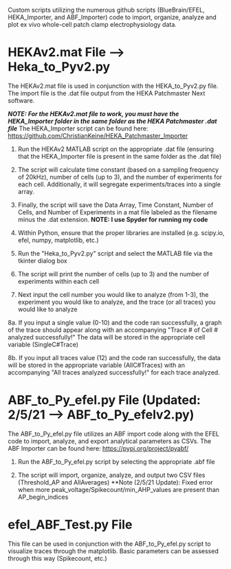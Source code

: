 Custom scripts utilizing the numerous github scripts (BlueBrain/EFEL, HEKA_Importer, and ABF_Importer) code to import, organize, analyze and plot ex vivo whole-cell patch clamp electrophysiology data.



# HEKAv2.mat File --> Heka_to_Pyv2.py
The HEKAv2.mat file is used in conjunction with the HEKA_to_Pyv2.py file.
The import file is the .dat file output from the HEKA Patchmaster Next software.

***NOTE: For the HEKAv2.mat file to work, you must have the HEKA_Importer folder in the same folder as the HEKA Patchmaster .dat file***
The HEKA_Importer script can be found here: https://github.com/ChristianKeine/HEKA_Patchmaster_Importer

1. Run the HEKAv2 MATLAB script on the appropriate .dat file (ensuring that the HEKA_Importer file is present in the same folder as the .dat file)

2. The script will calculate time constant (based on a sampling frequency of 20kHz), number of cells (up to 3), and the number of experiments for each cell. Additionally, it will segregate experiments/traces into a single array.

3. Finally, the script will save the Data Array, Time Constant, Number of Cells, and Number of Experiments in a mat file labeled as the filename minus the .dat extension.
**NOTE: I use Spyder for running my code**

4. Within Python, ensure that the proper libraries are installed (e.g. scipy.io, efel, numpy, matplotlib, etc.)

5. Run the "Heka_to_Pyv2.py" script and select the MATLAB file via the tkinter dialog box

6. The script will print the number of cells (up to 3) and the number of experiments within each cell

7. Next input the cell number you would like to analyze (from 1-3), the experiment you would like to analyze, and the trace (or all traces) you would like to analyze

8a. If you input a single value (0-10) and the code ran successfully, a graph of the trace should appear along with an accompanying "Trace # of Cell # analyzed successfully!" The data will be stored in the appropriate cell variable (SingleC#Trace)

8b. If you input all traces value (12) and the code ran successfully, the data will be stored in the appropriate variable (AllC#Traces) with an accompanying "All traces analyzed successfully!" for each trace analyzed.





# ABF_to_Py_efel.py File (Updated: 2/5/21 --> ABF_to_Py_efelv2.py)
The ABF_to_Py_efel.py file utilizes an ABF import code along with the EFEL code to import, analyze, and export analytical parameters as CSVs.
The ABF Importer can be found here: https://pypi.org/project/pyabf/

1. Run the ABF_to_Py_efel.py script by selecting the appropriate .abf file

2. The script will import, organize, analyze, and output two CSV files (Threshold_AP and AllAverages)
**Note (2/5/21 Update): Fixed error when more peak_voltage/Spikecount/min_AHP_values are present than AP_begin_indices


# efel_ABF_Test.py File
This file can be used in conjunction with the ABF_to_Py_efel.py script to visualize traces through the matplotlib. Basic parameters can be assessed through this way (Spikecount, etc.)
